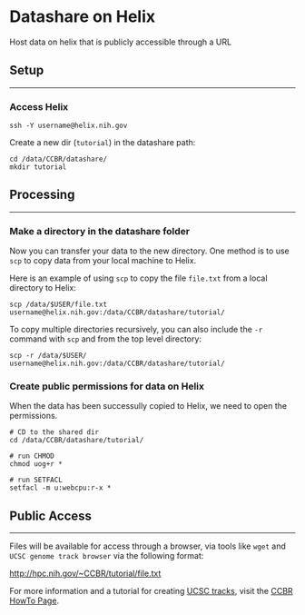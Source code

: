 # Datashare on Helix

Host data on helix that is publicly accessible through a URL

## Setup

---

### Access Helix

```
ssh -Y username@helix.nih.gov
```

Create a new dir (`tutorial`) in the datashare path:

```
cd /data/CCBR/datashare/
mkdir tutorial
```

## Processing
---
### Make a directory in the datashare folder

Now you can transfer your data to the new directory. One method is to use `scp` to copy data from your local machine to Helix. 

Here is an example of using `scp` to copy the file `file.txt` from a local directory to Helix:

```
scp /data/$USER/file.txt username@helix.nih.gov:/data/CCBR/datashare/tutorial/
```

To copy multiple directories recursively, you can also include the `-r` command with `scp` and from the top level directory:

```
scp -r /data/$USER/ username@helix.nih.gov:/data/CCBR/datashare/tutorial/
````

### Create public permissions for data on Helix

When the data has been successully copied to Helix, we need to open the permissions. 

```
# CD to the shared dir
cd /data/CCBR/datashare/tutorial/

# run CHMOD
chmod uog+r *

# run SETFACL
setfacl -m u:webcpu:r-x *
```

## Public Access
---
Files will be available for access through a browser, via tools like `wget` and `UCSC genome track browser` via the following format:

http://hpc.nih.gov/~CCBR/tutorial/file.txt

For more information and a tutorial for creating [UCSC tracks](https://ccbr.github.io/HowTos/UCSC/overview/), visit the [CCBR HowTo Page](https://ccbr.github.io/HowTos/).
